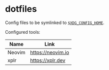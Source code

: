 # dotfiles

Config files to be symlinked to [`$XDG_CONFIG_HOME`](https://specifications.freedesktop.org/basedir-spec/latest/#variables).

Configured tools:

| Name     | Link                |
| -------- | ------------------- |
| Neovim   | https://neovim.io   |
| xplr     | https://xplr.dev    |

